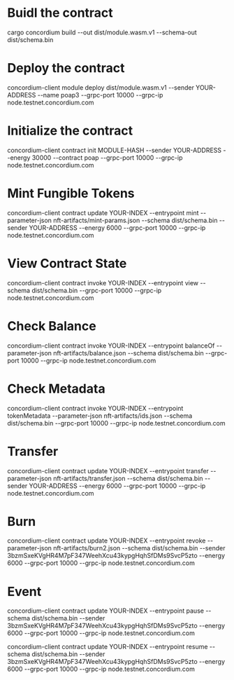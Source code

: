 # Buidl the contract

cargo concordium build --out dist/module.wasm.v1 --schema-out dist/schema.bin

# Deploy the contract

concordium-client module deploy dist/module.wasm.v1 --sender YOUR-ADDRESS --name poap3 --grpc-port 10000 --grpc-ip node.testnet.concordium.com

# Initialize the contract

concordium-client contract init MODULE-HASH --sender YOUR-ADDRESS --energy 30000 --contract poap --grpc-port 10000 --grpc-ip node.testnet.concordium.com

# Mint Fungible Tokens

concordium-client contract update YOUR-INDEX --entrypoint mint --parameter-json nft-artifacts/mint-params.json --schema dist/schema.bin --sender YOUR-ADDRESS --energy 6000 --grpc-port 10000 --grpc-ip node.testnet.concordium.com

# View Contract State

concordium-client contract invoke YOUR-INDEX --entrypoint view --schema dist/schema.bin --grpc-port 10000 --grpc-ip node.testnet.concordium.com

# Check Balance

concordium-client contract invoke YOUR-INDEX --entrypoint balanceOf --parameter-json nft-artifacts/balance.json --schema dist/schema.bin --grpc-port 10000 --grpc-ip node.testnet.concordium.com

# Check Metadata

concordium-client contract invoke YOUR-INDEX --entrypoint tokenMetadata --parameter-json nft-artifacts/ids.json --schema dist/schema.bin --grpc-port 10000 --grpc-ip node.testnet.concordium.com

# Transfer

concordium-client contract update YOUR-INDEX --entrypoint transfer --parameter-json nft-artifacts/transfer.json --schema dist/schema.bin --sender YOUR-ADDRESS --energy 6000 --grpc-port 10000 --grpc-ip node.testnet.concordium.com

# Burn

concordium-client contract update YOUR-INDEX --entrypoint revoke --parameter-json nft-artifacts/burn2.json --schema dist/schema.bin --sender 3bzmSxeKVgHR4M7pF347WeehXcu43kypgHqhSfDMs9SvcP5zto --energy 6000 --grpc-port 10000 --grpc-ip node.testnet.concordium.com

# Event

concordium-client contract update YOUR-INDEX --entrypoint pause --schema dist/schema.bin --sender 3bzmSxeKVgHR4M7pF347WeehXcu43kypgHqhSfDMs9SvcP5zto --energy 6000 --grpc-port 10000 --grpc-ip node.testnet.concordium.com

concordium-client contract update YOUR-INDEX --entrypoint resume --schema dist/schema.bin --sender 3bzmSxeKVgHR4M7pF347WeehXcu43kypgHqhSfDMs9SvcP5zto --energy 6000 --grpc-port 10000 --grpc-ip node.testnet.concordium.com
